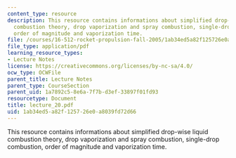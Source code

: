 ```yaml
---
content_type: resource
description: This resource contains informations about simplified drop-wise liquid
  combustion theory, drop vaporization and spray combustion, single-drop combustion,
  order of magnitude and vaporization time.
file: /courses/16-512-rocket-propulsion-fall-2005/1ab34ed5a82f125726e0a8039fd72d66_lecture_20.pdf
file_type: application/pdf
learning_resource_types:
- Lecture Notes
license: https://creativecommons.org/licenses/by-nc-sa/4.0/
ocw_type: OCWFile
parent_title: Lecture Notes
parent_type: CourseSection
parent_uid: 1a7892c5-8e6a-7f7b-d3ef-33897f01fd93
resourcetype: Document
title: lecture_20.pdf
uid: 1ab34ed5-a82f-1257-26e0-a8039fd72d66
---
```

This resource contains informations about simplified drop-wise liquid combustion theory, drop vaporization and spray combustion, single-drop combustion, order of magnitude and vaporization time.